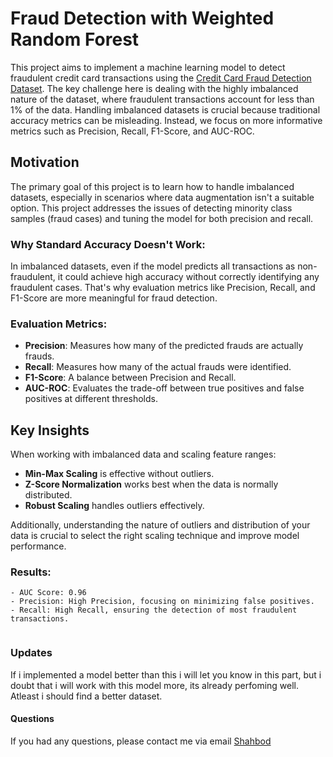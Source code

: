 # Fraud Detection with Weighted Random Forest

This project aims to implement a machine learning model to detect fraudulent credit card transactions using the [Credit Card Fraud Detection Dataset](https://www.kaggle.com/datasets/mlg-ulb/creditcardfraud).
The key challenge here is dealing with the highly imbalanced nature of the dataset, where fraudulent transactions account for less than 1% of the data.
Handling imbalanced datasets is crucial because traditional accuracy metrics can be misleading.
Instead, we focus on more informative metrics such as Precision, Recall, F1-Score, and AUC-ROC.

## Motivation

The primary goal of this project is to learn how to handle imbalanced datasets, especially in scenarios where data augmentation isn't a suitable option.
This project addresses the issues of detecting minority class samples (fraud cases) and tuning the model for both precision and recall.

### Why Standard Accuracy Doesn't Work:
In imbalanced datasets, even if the model predicts all transactions as non-fraudulent, it could achieve high accuracy without correctly identifying any fraudulent cases.
That's why evaluation metrics like Precision, Recall, and F1-Score are more meaningful for fraud detection.

### Evaluation Metrics:
- **Precision**: Measures how many of the predicted frauds are actually frauds.
- **Recall**: Measures how many of the actual frauds were identified.
- **F1-Score**: A balance between Precision and Recall.
- **AUC-ROC**: Evaluates the trade-off between true positives and false positives at different thresholds.

## Key Insights
When working with imbalanced data and scaling feature ranges:
- **Min-Max Scaling** is effective without outliers.
- **Z-Score Normalization** works best when the data is normally distributed.
- **Robust Scaling** handles outliers effectively.

Additionally, understanding the nature of outliers and distribution of your data is crucial to select the right scaling technique and improve model performance.

### Results:
```plaintext
- AUC Score: 0.96
- Precision: High Precision, focusing on minimizing false positives.
- Recall: High Recall, ensuring the detection of most fraudulent transactions.


```

### Updates
If i implemented a model better than this i will let you know in this part, but i doubt that i will work with this model more, its already perfoming well. 
Atleast i should find a better dataset. 


#### Questions
If you had any questions, please contact me via email [Shahbod](Shahbods26@gmail.com)
